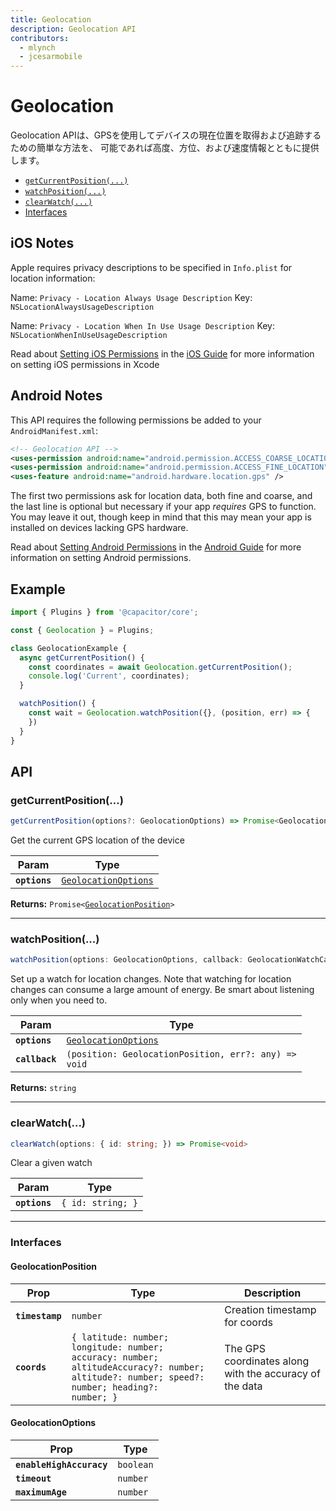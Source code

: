 ```yaml
---
title: Geolocation
description: Geolocation API
contributors:
  - mlynch
  - jcesarmobile
---
```


<plugin-platforms platforms="pwa,ios,android"></plugin-platforms>

# Geolocation

Geolocation APIは、GPSを使用してデバイスの現在位置を取得および追跡するための簡単な方法を、
可能であれば高度、方位、および速度情報とともに提供します。

<docgen-index>

* [`getCurrentPosition(...)`](#getcurrentposition)
* [`watchPosition(...)`](#watchposition)
* [`clearWatch(...)`](#clearwatch)
* [Interfaces](#interfaces)

</docgen-index>

## iOS Notes

Apple requires privacy descriptions to be specified in `Info.plist` for location information:

Name: `Privacy - Location Always Usage Description`
Key: `NSLocationAlwaysUsageDescription`

Name: `Privacy - Location When In Use Usage Description`
Key: `NSLocationWhenInUseUsageDescription`

Read about [Setting iOS Permissions](/docs/ios/configuration/) in the [iOS Guide](/docs/ios/) for more information on setting iOS permissions in Xcode

## Android Notes

This API requires the following permissions be added to your `AndroidManifest.xml`:

```xml
<!-- Geolocation API -->
<uses-permission android:name="android.permission.ACCESS_COARSE_LOCATION" />
<uses-permission android:name="android.permission.ACCESS_FINE_LOCATION" />
<uses-feature android:name="android.hardware.location.gps" />
```

The first two permissions ask for location data, both fine and coarse, and the last line is optional but necessary if your app _requires_ GPS to function. You may leave it out, though keep in mind that this may mean your app is installed on devices lacking GPS hardware.

Read about [Setting Android Permissions](/docs/android/configuration/) in the [Android Guide](/docs/android/) for more information on setting Android permissions.

## Example

```typescript
import { Plugins } from '@capacitor/core';

const { Geolocation } = Plugins;

class GeolocationExample {
  async getCurrentPosition() {
    const coordinates = await Geolocation.getCurrentPosition();
    console.log('Current', coordinates);
  }

  watchPosition() {
    const wait = Geolocation.watchPosition({}, (position, err) => {
    })
  }
}
```

<docgen-api>
<!--Update the source file JSDoc comments and rerun docgen to update the docs below-->

## API

### getCurrentPosition(...)

```typescript
getCurrentPosition(options?: GeolocationOptions) => Promise<GeolocationPosition>
```

Get the current GPS location of the device

| Param         | Type                                                              |
| ------------- | ----------------------------------------------------------------- |
| **`options`** | <code><a href="#geolocationoptions">GeolocationOptions</a></code> |

**Returns:** <code>Promise&lt;<a href="#geolocationposition">GeolocationPosition</a>&gt;</code>

--------------------


### watchPosition(...)

```typescript
watchPosition(options: GeolocationOptions, callback: GeolocationWatchCallback) => CallbackID
```

Set up a watch for location changes. Note that watching for location changes
can consume a large amount of energy. Be smart about listening only when you need to.

| Param          | Type                                                              |
| -------------- | ----------------------------------------------------------------- |
| **`options`**  | <code><a href="#geolocationoptions">GeolocationOptions</a></code> |
| **`callback`** | <code>(position: GeolocationPosition, err?: any) => void</code>   |

**Returns:** <code>string</code>

--------------------


### clearWatch(...)

```typescript
clearWatch(options: { id: string; }) => Promise<void>
```

Clear a given watch

| Param         | Type                         |
| ------------- | ---------------------------- |
| **`options`** | <code>{ id: string; }</code> |

--------------------


### Interfaces


#### GeolocationPosition

| Prop            | Type                                                                                                                                                    | Description                                             |
| --------------- | ------------------------------------------------------------------------------------------------------------------------------------------------------- | ------------------------------------------------------- |
| **`timestamp`** | <code>number</code>                                                                                                                                     | Creation timestamp for coords                           |
| **`coords`**    | <code>{ latitude: number; longitude: number; accuracy: number; altitudeAccuracy?: number; altitude?: number; speed?: number; heading?: number; }</code> | The GPS coordinates along with the accuracy of the data |


#### GeolocationOptions

| Prop                     | Type                 |
| ------------------------ | -------------------- |
| **`enableHighAccuracy`** | <code>boolean</code> |
| **`timeout`**            | <code>number</code>  |
| **`maximumAge`**         | <code>number</code>  |

</docgen-api>
